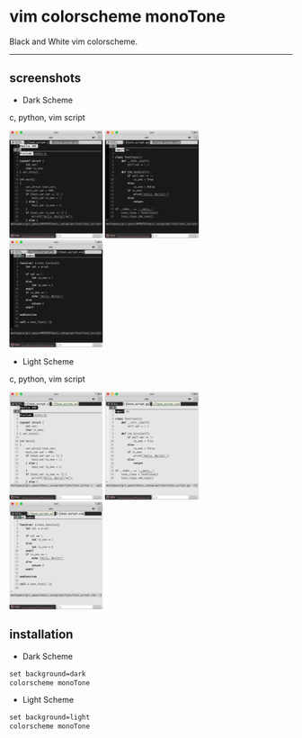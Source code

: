 # vim colorscheme monoTone

Black and White vim colorscheme.

---

## screenshots

- Dark Scheme

c, python, vim script

<img src="./images/sshot_c_dark.png" width=33%> <img src="./images/sshot_py_dark.png" width=33%> <img src="./images/sshot_vim_dark.png" width=33%>

- Light Scheme

c, python, vim script

<img src="./images/sshot_c_light.png" width=33%> <img src="./images/sshot_py_light.png" width=33%> <img src="./images/sshot_vim_light.png" width=33%>

## installation

- Dark Scheme

~~~
set background=dark
colorscheme monoTone
~~~

- Light Scheme

~~~
set background=light
colorscheme monoTone
~~~
